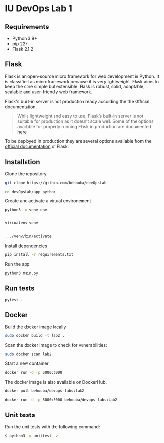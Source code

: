 # IU DevOps Lab 1



##  Requirements
- Python 3.9+
- pip 22+
- Flask 2.1.2

## Flask

Flask is an open-source micro framework for web development in Python. It is classified as microframework because it is very lightweight. Flask aims to keep the core simple but extensible.
Flask is robust, solid, adaptable, scalable and user-friendly web framework. 

Flask's built-in server is not production ready according the the Official documentation.


>While lightweight and easy to use, Flask’s built-in server is not suitable for production as it doesn’t scale well. Some of the options available for properly running Flask in production are documented  [here](https://flask.palletsprojects.com/en/2.1.x/deploying/).



To be deployed in production they are several options available from the [official documentation](https://flask.palletsprojects.com/en/2.1.x/deploying/) of Flask.



## Installation

Clone the repository

```bash
git clone https://github.com/behouba/devOpsLab

cd devOpsLab/app_python
```

Create and activate a virtual environement

```bash
python3 -m venv env


virtualenv venv


. ./venv/bin/activate
```

Install dependencies

```bash
pip install -r requirements.txt
```

Run the app

```bash
python3 main.py
```


## Run tests

```bash
pytest .
```

## Docker

Build the docker image locally

```bash
sudo docker build -t lab2 .
```

Scan the docker image to check for vunerabilities:

```bash
sudo docker scan lab2
```

Start a new container

```bash
docker run -d -p 5000:5000
```

The docker image is also available on DockerHub.

```bash
docker pull behouba/devops-labs:lab2

docker run -d -p 5000:5000 behouba/devops-labs:lab2
```

## Unit tests

Run the unit tests with the following command:

```bash
$ python3 -m unittest -v 
```